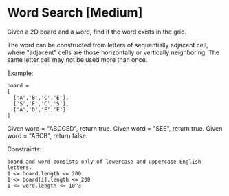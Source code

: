 # Word Search [Medium]

Given a 2D board and a word, find if the word exists in the grid.

The word can be constructed from letters of sequentially adjacent cell, where "adjacent" cells are those horizontally or vertically neighboring. The same letter cell may not be used more than once.

Example:
```
board =
[
  ['A','B','C','E'],
  ['S','F','C','S'],
  ['A','D','E','E']
]
```
Given word = "ABCCED", return true.
Given word = "SEE", return true.
Given word = "ABCB", return false.
 

Constraints:
```
board and word consists only of lowercase and uppercase English letters.
1 <= board.length <= 200
1 <= board[i].length <= 200
1 <= word.length <= 10^3
```